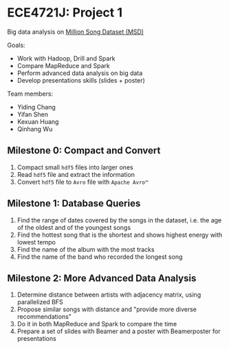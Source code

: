 # ECE4721J: Project 1

Big data analysis on [Million Song Dataset (MSD)](http://millionsongdataset.com)

Goals:
- Work with Hadoop, Drill and Spark
- Compare MapReduce and Spark
- Perform advanced data analysis on big data
- Develop presentations skills (slides + poster)

Team members:
- Yiding Chang
- Yifan Shen
- Kexuan Huang
- Qinhang Wu

## Milestone 0: Compact and Convert

1. Compact small `hdf5` files into larger ones
2. Read `hdf5` file and extract the information
3. Convert `hdf5` file to `Avro` file with `Apache Avro™`

## Milestone 1: Database Queries

1. Find the range of dates covered by the songs in the dataset, i.e. the age of the oldest and of the youngest songs
2. Find the hottest song that is the shortest and shows highest energy with lowest tempo
3. Find the name of the album with the most tracks
4. Find the name of the band who recorded the longest song

## Milestone 2: More Advanced Data Analysis

1. Determine distance between artists with adjacency matrix, using parallelized BFS
2. Propose similar songs with distance and "provide more diverse recommendations"
3. Do it in both MapReduce and Spark to compare the time
4. Prepare a set of slides with Beamer and a poster with Beamerposter for presentations
